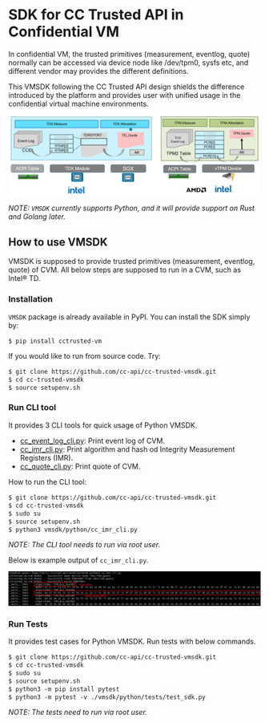 
# SDK for CC Trusted API in Confidential VM

In confidential VM, the trusted primitives (measurement, eventlog, quote) normally
can be accessed via device node like /dev/tpm0, sysfs etc, and different vendor
may provides the different definitions. 

This VMSDK following the CC Trusted API design
shields the difference introduced by the platform and provides user with unified usage
in the confidential virtual machine environments.

![](/docs/cc-trusted-primitives-vendor.png)

_NOTE: `VMSDK` currently supports Python, and it will provide support on Rust and Golang later._

## How to use VMSDK

VMSDK is supposed to provide trusted primitives (measurement, eventlog, quote) of CVM.
All below steps are supposed to run in a CVM, such as Intel® TD.

### Installation

`VMSDK` package is already available in PyPI. You can install the SDK simply by:

```
$ pip install cctrusted-vm
```

If you would like to run from source code. Try:

```
$ git clone https://github.com/cc-api/cc-trusted-vmsdk.git
$ cd cc-trusted-vmsdk
$ source setupenv.sh
```

### Run CLI tool

It provides 3 CLI tools for quick usage of Python VMSDK. 

- [cc_event_log_cli.py](./python/cc_event_log_cli.py): Print event log of CVM.
- [cc_imr_cli.py](./python/cc_imr_cli.py): Print algorithm and hash od Integrity Measurement Registers (IMR).
- [cc_quote_cli.py](./python/cc_quote_cli.py): Print quote of CVM.


How to run the CLI tool:

```
$ git clone https://github.com/cc-api/cc-trusted-vmsdk.git
$ cd cc-trusted-vmsdk
$ sudo su
$ source setupenv.sh
$ python3 vmsdk/python/cc_imr_cli.py
```
_NOTE: The CLI tool needs to run via root user._

Below is example output of `cc_imr_cli.py`.

![](/docs/imr-cli-output.png)


### Run Tests

It provides test cases for Python VMSDK. Run tests with below commands.

```
$ git clone https://github.com/cc-api/cc-trusted-vmsdk.git
$ cd cc-trusted-vmsdk
$ sudo su
$ source setupenv.sh
$ python3 -m pip install pytest
$ python3 -m pytest -v ./vmsdk/python/tests/test_sdk.py
```

_NOTE: The tests need to run via root user._
